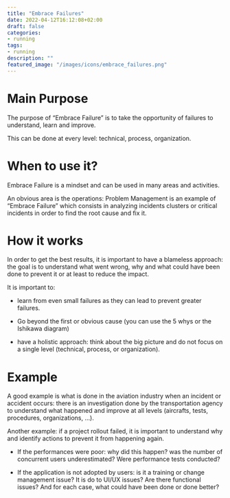 ```yaml
---
title: "Embrace Failures"
date: 2022-04-12T16:12:08+02:00
draft: false
categories:
- running
tags:
- running
description: ""
featured_image: "/images/icons/embrace_failures.png"
---
```


# Main Purpose

The purpose of “Embrace Failure” is to take the opportunity of failures to understand, learn and improve.

This can be done at every level: technical, process, organization.



# When to use it?

Embrace Failure is a mindset and can be used in many areas and activities.

An obvious area is the operations: Problem Management is an example of “Embrace Failure” which consists in analyzing incidents clusters or critical incidents in order to find the root cause and fix it.



# How it works

In order to get the best results, it is important to have a blameless approach: the goal is to understand what went wrong, why and what could have been done to prevent it or at least to reduce the impact.

It is important to:

* learn from even small failures as they can lead to prevent greater failures.

* Go beyond the first or obvious cause (you can use the 5 whys or the Ishikawa diagram)

* have a holistic approach: think about the big picture and do not focus on a single level (technical, process, or organization).

# Example

A good example is what is done in the aviation industry when an incident or accident occurs: there is an investigation done by the transportation agency to understand what happened and improve at all levels (aircrafts, tests, procedures, organizations, …).



Another example: if a project rollout failed, it is important to understand why and identify actions to prevent it from happening again.

* If the performances were poor: why did this happen? was the number of concurrent users underestimated? Were performance tests conducted?

* If the application is not adopted by users: is it a training or change management issue? It is do to UI/UX issues? Are there functional issues? And for each case, what could have been done or done better? 
